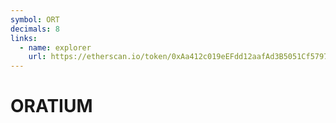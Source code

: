 ```yaml
---
symbol: ORT
decimals: 8
links:
  - name: explorer
    url: https://etherscan.io/token/0xAa412c019eEFdd12aafAd3B5051Cf579704d74a4
---
```


# ORATIUM
